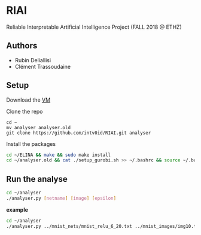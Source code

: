 # RIAI

Reliable Interpretable Artificial Intelligence Project (FALL 2018 @ ETHZ)

## Authors

* Rubin Deliallisi
* Clément Trassoudaine

## Setup

Download the [VM](https://files.sri.inf.ethz.ch/website/teaching/riai2018/materials/project/riai.ova)

Clone the repo

```
cd ~
mv analyser analyser.old
git clone https://github.com/intv0id/RIAI.git analyser
```

Install the packages

``` bash
cd ~/ELINA && make && sudo make install
cd ~/analyser.old && cat ./setup_gurobi.sh >> ~/.bashrc && source ~/.bashrc
```

## Run the analyse

``` bash
cd ~/analyser
./analyser.py [netname] [image] [epsilon] 
```

**example**

``` bash
cd ~/analyser
./analyser.py ../mnist_nets/mnist_relu_6_20.txt ../mnist_images/img10.txt 0.2
```
